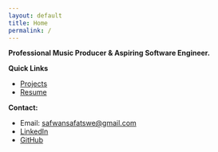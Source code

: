 ```yaml
---
layout: default
title: Home
permalink: /
---
```


**Professional Music Producer & Aspiring Software Engineer.**

**Quick Links**
- [Projects](/projects/)
- [Resume](/resume/)

**Contact:**  
- Email: [safwansafatswe@gmail.com](mailto:safwansafatswe@gmail.com)  
- [LinkedIn](https://www.linkedin.com/in/sfwnsft)
- [GitHub](https://github.com/sfwnsft)
